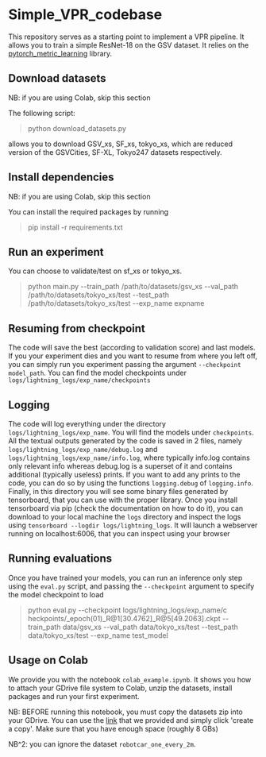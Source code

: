 # Simple_VPR_codebase

This repository serves as a starting point to implement a VPR pipeline. It allows you to train a simple
ResNet-18 on the GSV dataset. It relies on the [pytorch_metric_learning](https://kevinmusgrave.github.io/pytorch-metric-learning/)
library.

## Download datasets
NB: if you are using Colab, skip this section

The following script:

> python download_datasets.py

allows you to download GSV_xs, SF_xs, tokyo_xs, which are reduced version of the GSVCities, SF-XL, Tokyo247 datasets respectively.

## Install dependencies
NB: if you are using Colab, skip this section

You can install the required packages by running
> pip install -r requirements.txt


## Run an experiment
You can choose to validate/test on sf_xs or tokyo_xs.


>python main.py --train_path /path/to/datasets/gsv_xs --val_path /path/to/datasets/tokyo_xs/test --test_path /path/to/datasets/tokyo_xs/test --exp_name expname

## Resuming from checkpoint

The code will save the best (according to validation score) and last models. If you your experiment dies and you want to resume from where you left off, you can simply run you experiment passing the argument `--checkpoint model_path`. You can find the model checkpoints under `logs/lightning_logs/exp_name/checkpoints`

## Logging

The code will log everything under the directory `logs/lightning_logs/exp_name`. You will find the models under `checkpoints`. 
All the textual outputs generated by the code is saved in 2 files, namely `logs/lightning_logs/exp_name/debug.log` and `logs/lightning_logs/exp_name/info.log`, where typically info.log contains only relevant info whereas debug.log is a superset of it and contains additional (typically useless) prints.
If you want to add any prints to the code, you can do so by using the functions `logging.debug` of `logging.info`.
Finally, in this directory you will see some binary files generated by tensorboard, that you can use with the proper library.
Once you install tensorboard via pip (check the documentation on how to do it), you can download to your local machine the `logs` directory and inspect the logs using `tensorboard --logdir logs/lightning_logs`. It will launch a webserver running on localhost:6006, that you can inspect using your browser

## Running evaluations

Once you have trained your models, you can run an inference only step using the `eval.py` script, and passing the `--checkpoint` argument to specify the model checkpoint to load

> python eval.py --checkpoint logs/lightning_logs/exp_name/c
heckpoints/_epoch\(01\)_R@1\[30.4762\]_R@5\[49.2063\].ckpt --train_path data/gsv_xs --val_path data/tokyo_xs/test --test_path data/tokyo_xs/test --exp_name test_model

## Usage on Colab

We provide you with the notebook `colab_example.ipynb`.
It shows you how to attach your GDrive file system to Colab, unzip the datasets, install packages and run your first experiment.

NB: BEFORE running this notebook, you must copy the datasets zip into your GDrive. You can use the [link](https://drive.google.com/drive/folders/1Ucy9JONT26EjDAjIJFhuL9qeLxgSZKmf?usp=sharing) that we provided and simply click 'create a copy'. Make sure that you have enough space (roughly 8 GBs)

NB^2: you can ignore the dataset `robotcar_one_every_2m`.
